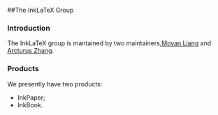##The InkLaTeX Group
### Introduction
The InkLaTeX group is mantained by two maintainers,[Moyan Liang](https://github.com/InkLaTeX) and [Arcturus Zhang](https://github.com/ufo54153/).
### Products
We presently have two products:
- InkPaper;
- InkBook.